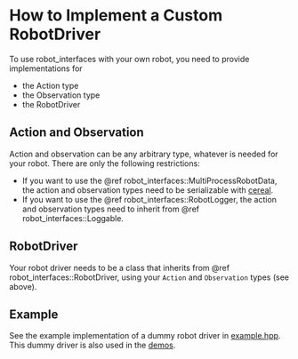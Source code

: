 How to Implement a Custom RobotDriver
=====================================

To use robot_interfaces with your own robot, you need to provide implementations
for

- the Action type
- the Observation type
- the RobotDriver


Action and Observation
----------------------

Action and observation can be any arbitrary type, whatever is needed for your
robot.  There are only the following restrictions:

- If you want to use the @ref robot_interfaces::MultiProcessRobotData, the
  action and observation types need to be serializable with
  [cereal](https://uscilab.github.io/cereal/).
- If you want to use the @ref robot_interfaces::RobotLogger, the action and
  observation types need to inherit from @ref robot_interfaces::Loggable.


RobotDriver
-----------

Your robot driver needs to be a class that inherits from @ref
robot_interfaces::RobotDriver, using your `Action` and `Observation` types (see
above).


Example
-------

See the example implementation of a dummy robot driver in [example.hpp](https://github.com/open-dynamic-robot-initiative/robot_interfaces/blob/master/include/robot_interfaces/example.hpp).  This dummy driver is also used in the [demos](https://github.com/open-dynamic-robot-initiative/robot_interfaces/blob/master/demos).
